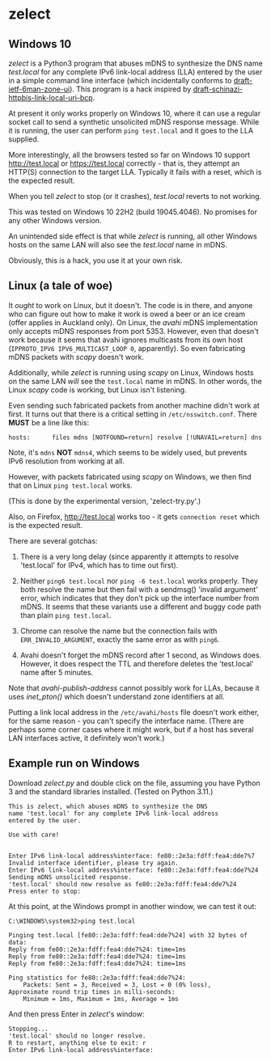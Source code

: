 # zelect

## Windows 10

_zelect_ is a Python3 program that abuses mDNS to synthesize the DNS
name _test.local_ for any complete IPv6 link-local address (LLA)
entered by the user in a simple command line interface
(which incidentally conforms to [draft-ietf-6man-zone-ui](https://datatracker.ietf.org/doc/draft-ietf-6man-zone-ui/)).
This program is a hack inspired by [draft-schinazi-httpbis-link-local-uri-bcp](https://datatracker.ietf.org/doc/draft-schinazi-httpbis-link-local-uri-bcp/).

At present it only works properly on Windows 10, where it can use
a regular socket call to send a synthetic unsolicited mDNS
response message. While it is running, the user can perform
`ping test.local` and it goes to the LLA supplied.

More interestingly, all the browsers tested so far on Windows 10 support
http://test.local or https://test.local correctly - that is, they
attempt an HTTP(S) connection to the target LLA. Typically it fails
with a reset, which is the expected result.

When you tell _zelect_ to stop (or it crashes), _test.local_ reverts
to not working.

This was tested on Windows 10 22H2 (build 19045.4046). No promises
for any other Windows version.

An unintended side effect is that while _zelect_ is running, all other
Windows hosts on the same LAN will also see the _test.local_ name
in mDNS.

Obviously, this is a hack, you use it at your own risk.

## Linux (a tale of woe)

It _ought_ to work on Linux, but it doesn't. The code is in there, and
anyone who can figure out how to make it work is owed a beer or an ice
cream (offer applies in Auckland only). On Linux, the _avahi_ mDNS
implementation only accepts mDNS responses from port 5353. However,
even that doesn't work because it seems that avahi
ignores multicasts from its own host (`IPPROTO_IPV6 IPV6_MULTICAST_LOOP 0`,
apparently). So even fabricating mDNS packets with _scapy_ doesn't work.

Additionally, while _zelect_ is running using _scapy_ on Linux, 
Windows hosts on the same LAN _will_ see the `test.local` name
in mDNS. In other words, the Linux _scapy_ code is working, but Linux
isn't listening.

Even sending such fabricated packets from another machine didn't work
at first. It turns out that there is a critical setting in
`/etc/nsswitch.conf`. There __MUST__ be a line like this:

```
hosts:      files mdns [NOTFOUND=return] resolve [!UNAVAIL=return] dns
```
Note, it's `mdns` __NOT__ `mdns4`, which seems to be widely used, but
prevents IPv6 resolution from working at all.

However, with packets fabricated using _scapy_ on Windows, we then find
that on Linux `ping test.local` works. 

(This is done by the experimental version, 'zelect-try.py'.)

Also, on Firefox, http://test.local works too - it gets `connection reset`
which is the expected result.

There are several gotchas:

1. There is a very long delay (since apparently it attempts to
resolve 'test.local' for IPv4, which has to time out first).

2. Neither `ping6 test.local` nor `ping -6 test.local` works
properly. They both resolve the name but then fail with a
sendmsg() 'invalid argument' error, which indicates that they
don't pick up the interface number from mDNS. It seems that
these variants use a different and buggy code path than plain
`ping test.local`.

3. Chrome can resolve the name but the connection fails
with `ERR_INVALID_ARGUMENT`, exactly the same error as with
`ping6`.

4. Avahi doesn't forget the mDNS record after 1 second, as
Windows does. However, it does respect the TTL and therefore
deletes the 'test.local' name after 5 minutes.

Note that _avahi-publish-address_ cannot possibly work for LLAs, because it
uses _inet_pton()_ which doesn't understand zone identifiers at all.

Putting a link local address in the `/etc/avahi/hosts` file doesn't work
either, for the same reason - you can't specify the interface name.
(There are perhaps some corner cases
where it might work, but if a host has several LAN interfaces
active, it definitely won't work.)


## Example run on Windows

Download _zelect.py_ and double click on the file, assuming you
have Python 3 and the standard libraries installed. (Tested on
Python 3.11.)

```
This is zelect, which abuses mDNS to synthesize the DNS
name 'test.local' for any complete IPv6 link-local address
entered by the user.

Use with care!


Enter IPv6 link-local address%interface: fe80::2e3a:fdff:fea4:dde7%7
Invalid interface identifier, please try again.
Enter IPv6 link-local address%interface: fe80::2e3a:fdff:fea4:dde7%24
Sending mDNS unsolicited response.
'test.local' should now resolve as fe80::2e3a:fdff:fea4:dde7%24
Press enter to stop:
```

At this point, at the Windows prompt in another window, we can test it out:

```
C:\WINDOWS\system32>ping test.local

Pinging test.local [fe80::2e3a:fdff:fea4:dde7%24] with 32 bytes of data:
Reply from fe80::2e3a:fdff:fea4:dde7%24: time=1ms
Reply from fe80::2e3a:fdff:fea4:dde7%24: time=1ms
Reply from fe80::2e3a:fdff:fea4:dde7%24: time=1ms

Ping statistics for fe80::2e3a:fdff:fea4:dde7%24:
    Packets: Sent = 3, Received = 3, Lost = 0 (0% loss),
Approximate round trip times in milli-seconds:
    Minimum = 1ms, Maximum = 1ms, Average = 1ms
```
And then press Enter in _zelect_'s window:

``` 
Stopping...
'test.local' should no longer resolve.
R to restart, anything else to exit: r
Enter IPv6 link-local address%interface: 
```
